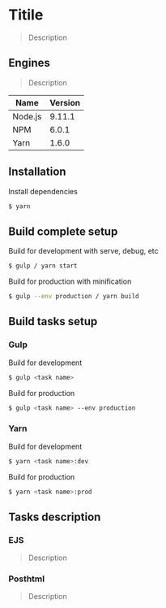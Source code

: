 # Titile

> Description

## Engines

> Description

| Name    | Version |
| ------- | ------- |
| Node.js | 9.11.1  |
| NPM     | 6.0.1   |
| Yarn    | 1.6.0   |

## Installation

Install dependencies

``` bash
$ yarn
```

## Build complete setup

Build for development with serve, debug, etc

``` bash
$ gulp / yarn start
```

Build for production with minification

``` bash
$ gulp --env production / yarn build
```

## Build tasks setup

### Gulp

Build for development

``` bash
$ gulp <task name>
```
Build for production

``` bash
$ gulp <task name> --env production
```

### Yarn

Build for development

``` bash
$ yarn <task name>:dev
```

Build for production

``` bash
$ yarn <task name>:prod
```

## Tasks description

### EJS

> Description

### Posthtml

> Description
